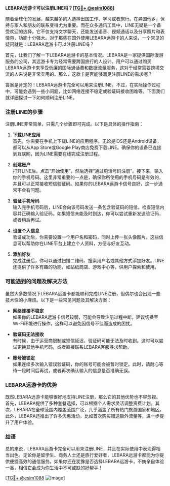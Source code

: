 **LEBARA远游卡可以注册LINE吗？[[TG💪+ @esim1088](https://t.me/s/esim1088)]**

随着全球化的发展，越来越多的人选择出国工作、学习或者旅行。在异国他乡，保持与家人和朋友的联系变得尤为重要。而在众多通讯工具中，LINE无疑是一个备受欢迎的选择。它不仅支持文字聊天，还能发送语音、视频通话以及分享照片和表情包，功能十分强大。对于那些在国外使用LEBARA远游卡的人来说，一个常见的疑问就是：LEBARA远游卡可以注册LINE吗？

首先，让我们了解一下LEBARA远游卡的基本情况。LEBARA是一家提供国际漫游服务的公司，其远游卡专为经常需要跨国旅行的人设计。用户可以通过购买LEBARA远游卡来享受低廉的国际通话费和数据流量服务，这对于经常需要跨境交流的人来说是非常实用的。那么，这款卡是否能够满足注册LINE的需求呢？

答案是肯定的！LEBARA远游卡完全可以用来注册LINE。不过，在实际操作过程中，可能会遇到一些小问题，比如网络连接不稳定或验证码接收困难等。下面我们就详细探讨一下如何顺利注册LINE。

### 注册LINE的步骤

注册LINE非常简单，只需几个步骤即可完成。以下是具体的操作指南：

1. **下载LINE应用**  
   首先，你需要在手机上下载LINE的应用程序。无论是iOS还是Android设备，都可以从App Store或Google Play商店免费下载LINE。确保你的设备已连接到互联网，因为LINE需要在线完成注册过程。

2. **创建账户**  
   打开LINE后，点击“开始使用”，然后选择“通过电话号码注册”。接下来，输入你的手机号码。这里非常重要的一点是，确保你所使用的手机号码是有效的，并且可以正常接收短信验证码。如果你的LEBARA远游卡信号良好，这一步通常不会有问题。

3. **验证手机号码**  
   输入完手机号码后，LINE会向该号码发送一条包含验证码的短信。检查短信内容并正确输入验证码。如果短信未能及时到达，你可以尝试重新发送验证码，或者稍后再试。

4. **设置个人信息**  
   验证成功后，你需要设置一个用户名和密码，同时上传一张头像图片。这些信息可以帮助你在LINE平台上建立个人资料，方便与好友互动。

5. **添加好友**  
   完成注册后，你可以通过扫描二维码、搜索用户名或其他方式添加好友。LINE还提供了许多有趣的功能，如贴纸商店、游戏中心等，供用户探索和使用。

### 可能遇到的问题及解决方法

虽然大多数情况下LEBARA远游卡都能顺利完成LINE注册，但偶尔也会出现一些技术性的小麻烦。以下是一些常见问题及其解决方案：

- **网络连接不稳定**  
  如果你的LEBARA远游卡信号较弱，可能会导致注册过程中断。建议切换至Wi-Fi环境进行操作，这样可以避免因信号不佳而造成的困扰。

- **验证码无法接收**  
  有时候，由于运营商限制或短信延迟，验证码可能无法及时收到。这时可以尝试更换其他手机号码，或者直接联系LEBARA客服寻求帮助。

- **账号被锁定**  
  如果连续多次输入错误验证码，你的账号可能会被暂时锁定。此时，请耐心等待一段时间后再试，或者再次确认输入的信息是否准确无误。

### LEBARA远游卡的优势

既然LEBARA远游卡能够很好地支持LINE注册，那么它的其他优势也不容忽视。首先，LEBARA提供了多种套餐选择，可以根据个人需求灵活调整资费计划。其次，LEBARA在全球范围内覆盖范围广泛，几乎涵盖了所有热门旅游国家和地区。此外，LEBARA还推出了许多优惠活动，比如首次购买赠送额外流量等，进一步提升了用户体验。

### 结语

总的来说，LEBARA远游卡完全可以用来注册LINE，并且在实际使用中表现得相当出色。无论你是留学生、商务人士还是旅行爱好者，LEBARA远游卡都能为你提供便捷高效的通信服务。如果你还在犹豫是否选择LEBARA远游卡，不妨亲自体验一番，相信它会成为你生活中不可或缺的好帮手！

[[TG💪+ @esim1088](https://t.me/s/esim1088) ![Image](https://i.postimg.cc/4NQfJmqS/Snipaste-2025-05-13-00-14-12.png)]